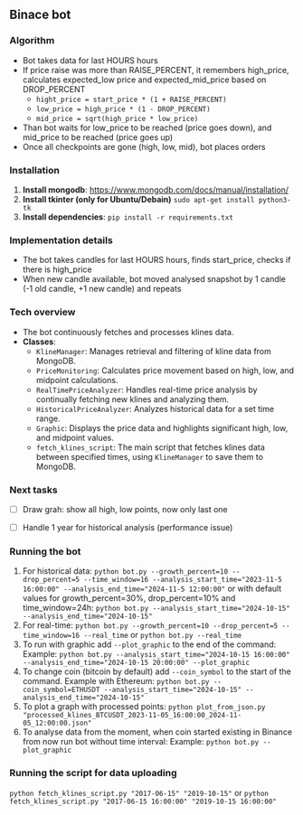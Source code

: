 ## Binace bot

### Algorithm
- Bot takes data for last HOURS hours
- If price raise was more than RAISE_PERCENT, it remembers high_price, calculates expected_low price and expected_mid_price based on DROP_PERCENT
    - `hight_price = start_price * (1 + RAISE_PERCENT)`
    - `low_price = high_price * (1 - DROP_PERCENT)`
    - `mid_price = sqrt(high_price * low_price)`
- Than bot waits for low_price to be reached (price goes down), and mid_price to be reached (price goes up)
- Once all checkpoints are gone (high, low, mid), bot places orders

### Installation
1. **Install mongodb**: https://www.mongodb.com/docs/manual/installation/
2. **Install tkinter (only for Ubuntu/Debain)** `sudo apt-get install python3-tk`
2. **Install dependencies**: `pip install -r requirements.txt` 

### Implementation details
- The bot takes candles for last HOURS hours, finds start_price, checks if there is high_price
- When new candle available, bot moved analysed snapshot by 1 candle (-1 old candle, +1 new candle) and repeats

### Tech overview
- The bot continuously fetches and processes klines data.
- **Classes**:
  - `KlineManager`: Manages retrieval and filtering of kline data from MongoDB.
  - `PriceMonitoring`: Calculates price movement based on high, low, and midpoint calculations.
  - `RealTimePriceAnalyzer`: Handles real-time price analysis by continually fetching new klines and analyzing them.
  - `HistoricalPriceAnalyzer`: Analyzes historical data for a set time range.
  - `Graphic`: Displays the price data and highlights significant high, low, and midpoint values.
  - `fetch_klines_script`: The main script that fetches klines data between specified times, using `KlineManager` to save them to MongoDB.

### Next tasks
- [ ] Draw grah: show all high, low points, now only last one
- [ ] Handle 1 year for historical analysis (performance issue)


### Running the bot 
1. For historical data: 
    `python bot.py --growth_percent=10 --drop_percent=5 --time_window=16 --analysis_start_time="2023-11-5 16:00:00" --analysis_end_time="2024-11-5 12:00:00"`
    or with default values for growth_percent=30%, drop_percent=10% and time_window=24h:
    `python bot.py --analysis_start_time="2024-10-15" --analysis_end_time="2024-10-15"`
2. For real-time: `python bot.py --growth_percent=10 --drop_percent=5 --time_window=16 --real_time` or `python bot.py --real_time`
3. To run with graphic add `--plot_graphic` to the end of the command:
    Example: `python bot.py --analysis_start_time="2024-10-15 16:00:00" --analysis_end_time="2024-10-15 20:00:00" --plot_graphic` 
4. To change coin (bitcoin by default) add `--coin_symbol` to the start of the command.
    Example with Ethereum: `python bot.py --coin_symbol=ETHUSDT --analysis_start_time="2024-10-15" --analysis_end_time="2024-10-15"`
5. To plot a graph with processed points: `python plot_from_json.py "processed_klines_BTCUSDT_2023-11-05_16:00:00_2024-11-05_12:00:00.json"`
6. To analyse data from the moment, when coin started existing in Binance from now run bot without time interval: 
    Example: `python bot.py --plot_graphic` 

### Running the script for data uploading
`python fetch_klines_script.py "2017-06-15" "2019-10-15"` or `python fetch_klines_script.py "2017-06-15 16:00:00" "2019-10-15 16:00:00"`
